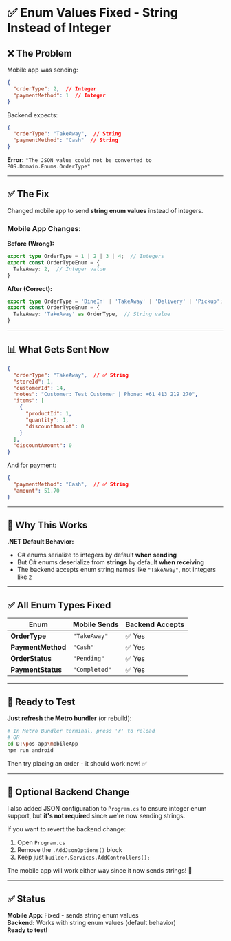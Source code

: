 # ✅ Enum Values Fixed - String Instead of Integer

## ❌ The Problem

Mobile app was sending:
```json
{
  "orderType": 2,  // Integer
  "paymentMethod": 1  // Integer
}
```

Backend expects:
```json
{
  "orderType": "TakeAway",  // String
  "paymentMethod": "Cash"  // String
}
```

**Error:** `"The JSON value could not be converted to POS.Domain.Enums.OrderType"`

---

## ✅ The Fix

Changed mobile app to send **string enum values** instead of integers.

### Mobile App Changes:

**Before (Wrong):**
```typescript
export type OrderType = 1 | 2 | 3 | 4;  // Integers
export const OrderTypeEnum = {
  TakeAway: 2,  // Integer value
}
```

**After (Correct):**
```typescript
export type OrderType = 'DineIn' | 'TakeAway' | 'Delivery' | 'Pickup';  // Strings
export const OrderTypeEnum = {
  TakeAway: 'TakeAway' as OrderType,  // String value
}
```

---

## 📊 What Gets Sent Now

```json
{
  "orderType": "TakeAway",  // ✅ String
  "storeId": 1,
  "customerId": 14,
  "notes": "Customer: Test Customer | Phone: +61 413 219 270",
  "items": [
    {
      "productId": 1,
      "quantity": 1,
      "discountAmount": 0
    }
  ],
  "discountAmount": 0
}
```

And for payment:
```json
{
  "paymentMethod": "Cash",  // ✅ String
  "amount": 51.70
}
```

---

## 🎯 Why This Works

**.NET Default Behavior:**
- C# enums serialize to integers by default **when sending**
- But C# enums deserialize from **strings** by default **when receiving**
- The backend accepts enum string names like `"TakeAway"`, not integers like `2`

---

## ✅ All Enum Types Fixed

| Enum | Mobile Sends | Backend Accepts |
|------|-------------|-----------------|
| **OrderType** | `"TakeAway"` | ✅ Yes |
| **PaymentMethod** | `"Cash"` | ✅ Yes |
| **OrderStatus** | `"Pending"` | ✅ Yes |
| **PaymentStatus** | `"Completed"` | ✅ Yes |

---

## 🚀 Ready to Test

**Just refresh the Metro bundler** (or rebuild):

```bash
# In Metro Bundler terminal, press 'r' to reload
# OR
cd D:\pos-app\mobileApp
npm run android
```

Then try placing an order - it should work now! ✅

---

## 📝 Optional Backend Change

I also added JSON configuration to `Program.cs` to ensure integer enum support, but **it's not required** since we're now sending strings.

If you want to revert the backend change:
1. Open `Program.cs`
2. Remove the `.AddJsonOptions()` block
3. Keep just `builder.Services.AddControllers();`

The mobile app will work either way since it now sends strings! 🎉

---

## ✅ Status

**Mobile App:** Fixed - sends string enum values  
**Backend:** Works with string enum values (default behavior)  
**Ready to test!**

